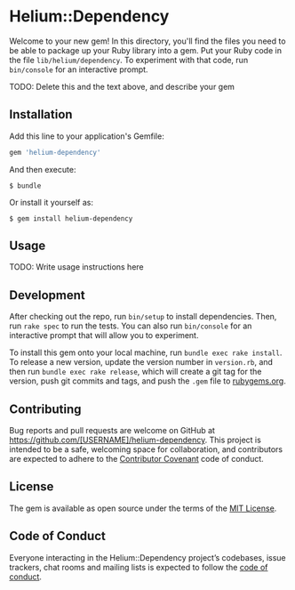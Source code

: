 # Helium::Dependency

Welcome to your new gem! In this directory, you'll find the files you need to be able to package up your Ruby library into a gem. Put your Ruby code in the file `lib/helium/dependency`. To experiment with that code, run `bin/console` for an interactive prompt.

TODO: Delete this and the text above, and describe your gem

## Installation

Add this line to your application's Gemfile:

```ruby
gem 'helium-dependency'
```

And then execute:

    $ bundle

Or install it yourself as:

    $ gem install helium-dependency

## Usage

TODO: Write usage instructions here

## Development

After checking out the repo, run `bin/setup` to install dependencies. Then, run `rake spec` to run the tests. You can also run `bin/console` for an interactive prompt that will allow you to experiment.

To install this gem onto your local machine, run `bundle exec rake install`. To release a new version, update the version number in `version.rb`, and then run `bundle exec rake release`, which will create a git tag for the version, push git commits and tags, and push the `.gem` file to [rubygems.org](https://rubygems.org).

## Contributing

Bug reports and pull requests are welcome on GitHub at https://github.com/[USERNAME]/helium-dependency. This project is intended to be a safe, welcoming space for collaboration, and contributors are expected to adhere to the [Contributor Covenant](http://contributor-covenant.org) code of conduct.

## License

The gem is available as open source under the terms of the [MIT License](https://opensource.org/licenses/MIT).

## Code of Conduct

Everyone interacting in the Helium::Dependency project’s codebases, issue trackers, chat rooms and mailing lists is expected to follow the [code of conduct](https://github.com/[USERNAME]/helium-dependency/blob/master/CODE_OF_CONDUCT.md).

